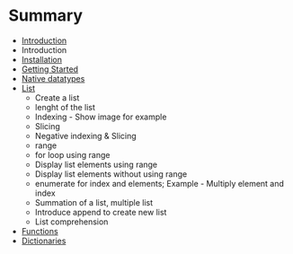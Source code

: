 # Summary

* [Introduction](README.md)
* Introduction
* [Installation](installation.md)
* [Getting Started](get_started.md)
* [Native datatypes](datatypes.md)
* [List](list.md)
   * Create a list
   * lenght of the list
   * Indexing - Show image for example
   * Slicing
   * Negative indexing & Slicing
   * range
   * for loop using range
   * Display list elements using range
   * Display list elements without using range
   * enumerate for index and elements; Example - Multiply element and index
   * Summation of a list, multiple list
   * Introduce append to create new list
   * List comprehension
* [Functions](functions.md)
* [Dictionaries](dictionaries.md)


